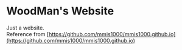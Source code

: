 # WoodMan's Website

Just a website.  
Reference from [https://github.com/mmis1000/mmis1000.github.io](https://github.com/mmis1000/mmis1000.github.io)
